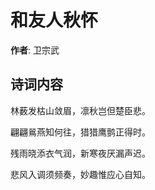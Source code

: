 # 和友人秋怀

**作者**: 卫宗武

## 诗词内容

林薮发枯山敛眉，凛秋岂但楚臣悲。

翩翩鶑燕知何往，猎猎鹰鹯正得时。

残雨晓添衣气润，新寒夜厌漏声迟。

悲风入调须频奏，妙趣惟应心自知。

